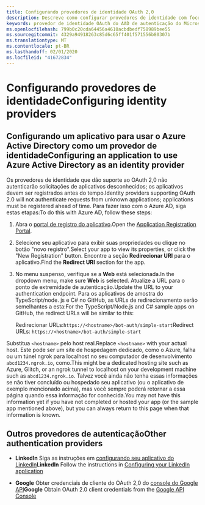 ```yaml
---
title: Configurando provedores de identidade OAuth 2,0
description: Descreve como configurar provedores de identidade com foco no Azure AD
keywords: provedor de identidade OAuth do AAD de autenticação do Microsoft Teams
ms.openlocfilehash: 799b0c20cda64456a4610acbdbedf758989bee55
ms.sourcegitcommit: 4329a94918263c85d6c65ff401f571556b80307b
ms.translationtype: MT
ms.contentlocale: pt-BR
ms.lasthandoff: 02/01/2020
ms.locfileid: "41672834"
---
```

# <a name="configuring-identity-providers"></a><span data-ttu-id="05cc5-104">Configurando provedores de identidade</span><span class="sxs-lookup"><span data-stu-id="05cc5-104">Configuring identity providers</span></span>

## <a name="configuring-an-application-to-use-azure-active-directory-as-an-identity-provider"></a><span data-ttu-id="05cc5-105">Configurando um aplicativo para usar o Azure Active Directory como um provedor de identidade</span><span class="sxs-lookup"><span data-stu-id="05cc5-105">Configuring an application to use Azure Active Directory as an identity provider</span></span>

<span data-ttu-id="05cc5-106">Os provedores de identidade que dão suporte ao OAuth 2,0 não autenticarão solicitações de aplicativos desconhecidos; os aplicativos devem ser registrados antes do tempo.</span><span class="sxs-lookup"><span data-stu-id="05cc5-106">Identity providers supporting OAuth 2.0 will not authenticate requests from unknown applications; applications must be registered ahead of time.</span></span> <span data-ttu-id="05cc5-107">Para fazer isso com o Azure AD, siga estas etapas:</span><span class="sxs-lookup"><span data-stu-id="05cc5-107">To do this with Azure AD, follow these steps:</span></span>

1. <span data-ttu-id="05cc5-108">Abra o [portal de registro do aplicativo](https://ms.portal.azure.com/#blade/Microsoft_AAD_RegisteredApps/ApplicationsListBlade).</span><span class="sxs-lookup"><span data-stu-id="05cc5-108">Open the [Application Registration Portal](https://ms.portal.azure.com/#blade/Microsoft_AAD_RegisteredApps/ApplicationsListBlade).</span></span>

2. <span data-ttu-id="05cc5-109">Selecione seu aplicativo para exibir suas propriedades ou clique no botão "novo registro".</span><span class="sxs-lookup"><span data-stu-id="05cc5-109">Select your app to view its properties, or click the "New Registration" button.</span></span> <span data-ttu-id="05cc5-110">Encontre a seção **Redirecionar URI** para o aplicativo.</span><span class="sxs-lookup"><span data-stu-id="05cc5-110">Find the **Redirect URI** section for the app.</span></span>

3. <span data-ttu-id="05cc5-111">No menu suspenso, verifique se a **Web** está selecionada.</span><span class="sxs-lookup"><span data-stu-id="05cc5-111">In the dropdown menu, make sure **Web** is selected.</span></span> <span data-ttu-id="05cc5-112">Atualize a URL para o ponto de extremidade de autenticação.</span><span class="sxs-lookup"><span data-stu-id="05cc5-112">Update the URL to your authentication endpoint.</span></span> <span data-ttu-id="05cc5-113">Para os aplicativos de amostra do TypeScript/node. js e C# no GitHub, as URLs de redirecionamento serão semelhantes a esta:</span><span class="sxs-lookup"><span data-stu-id="05cc5-113">For the TypeScript/Node.js and C# sample apps on GitHub, the redirect URLs will be similar to this:</span></span>

    <span data-ttu-id="05cc5-114">Redirecionar URLs:`https://<hostname>/bot-auth/simple-start`</span><span class="sxs-lookup"><span data-stu-id="05cc5-114">Redirect URLs: `https://<hostname>/bot-auth/simple-start`</span></span>

<span data-ttu-id="05cc5-115">Substitua `<hostname>` pelo host real.</span><span class="sxs-lookup"><span data-stu-id="05cc5-115">Replace `<hostname>` with your actual host.</span></span> <span data-ttu-id="05cc5-116">Este pode ser um site de hospedagem dedicado, como o Azure, falha ou um túnel ngrok para localhost no seu computador de desenvolvimento `abcd1234.ngrok.io`, como.</span><span class="sxs-lookup"><span data-stu-id="05cc5-116">This might be a dedicated hosting site such as Azure, Glitch, or an ngrok tunnel to localhost on your development machine such as `abcd1234.ngrok.io`.</span></span> <span data-ttu-id="05cc5-117">Talvez você ainda não tenha essas informações se não tiver concluído ou hospedado seu aplicativo (ou o aplicativo de exemplo mencionado acima), mas você sempre poderá retornar a essa página quando essa informação for conhecida.</span><span class="sxs-lookup"><span data-stu-id="05cc5-117">You may not have this information yet if you have not completed or hosted your app (or the sample app mentioned above), but you can always return to this page when that information is known.</span></span>

## <a name="other-authentication-providers"></a><span data-ttu-id="05cc5-118">Outros provedores de autenticação</span><span class="sxs-lookup"><span data-stu-id="05cc5-118">Other authentication providers</span></span>

* <span data-ttu-id="05cc5-119">**LinkedIn** Siga as instruções em [configurando seu aplicativo do LinkedIn](https://developer.linkedin.com/docs/oauth2)</span><span class="sxs-lookup"><span data-stu-id="05cc5-119">**LinkedIn** Follow the instructions in [Configuring your LinkedIn application](https://developer.linkedin.com/docs/oauth2)</span></span>

* <span data-ttu-id="05cc5-120">**Google** Obter credenciais de cliente do OAuth 2,0 do [console do Google API](https://console.developers.google.com/)</span><span class="sxs-lookup"><span data-stu-id="05cc5-120">**Google** Obtain OAuth 2.0 client credentials from the [Google API Console](https://console.developers.google.com/)</span></span>
